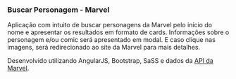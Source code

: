 
### Buscar Personagem - Marvel 

Aplicação com intuito de buscar personagens da Marvel pelo início do nome e apresentar os resultados em formato de cards.
Informações sobre o personagem e/ou comic será apresentado em modal. E caso clique nas imagens, será redirecionado ao site da Marvel para mais detalhes.

Desenvolvido utilizando AngularJS, Bootstrap, SaSS e dados da [API da Marvel](https://developer.marvel.com/ "API da Marvel").